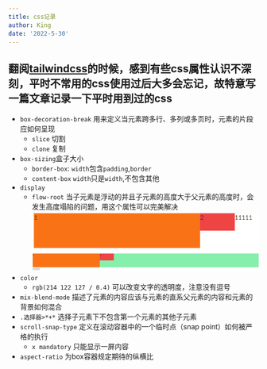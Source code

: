 ```yaml
---
title: css记录
author: King
date: '2022-5-30'
---
```


## 翻阅[tailwindcss](https://tailwindcss.com/)的时候，感到有些css属性认识不深刻，平时不常用的css使用过后大多会忘记，故特意写一篇文章记录一下平时用到过的css

* `box-decoration-break` 用来定义当元素跨多行、多列或多页时，元素的片段应如何呈现
  * `slice` 切割
  * `clone` 复制
* `box-sizing`盒子大小
  * `border-box`: `width`包含`padding`,`border`
  * `content-box` `width`只是`width`,不包含其他
* `display`
  * `flow-root` 当子元素是浮动的并且子元素的高度大于父元素的高度时，会发生高度塌陷的问题，用这个属性可以完美解决![css-2.png](/images/css-1.png) ![css-2.png](/images/css-2.png)
* `color`
  * `rgb(214 122 127 / 0.4)` 可以改变文字的透明度，注意没有逗号
* `mix-blend-mode` 描述了元素的内容应该与元素的直系父元素的内容和元素的背景如何混合
* `.选择器>*+*` 选择子元素下不包含第一个元素的其他子元素
* `scroll-snap-type` 定义在滚动容器中的一个临时点（snap point）如何被严格的执行
  * `x mandatory` 只能显示一屏内容
* `aspect-ratio` 为box容器规定期待的纵横比
